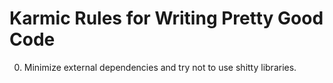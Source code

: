 # Karmic Rules for Writing Pretty Good Code

0. Minimize external dependencies and try not to use shitty libraries.
